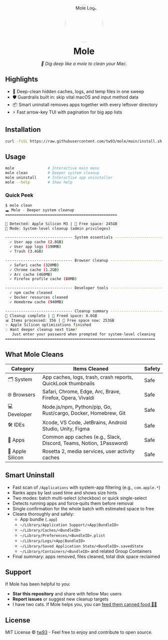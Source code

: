 <div align="center">
  <img src="https://cdn.tw93.fun/pic/cole.png" alt="Mole Logo" width="120" height="120" style="border-radius:50%" />
  <h1 style="margin: 12px 0 6px;">Mole</h1>
  <p><em>🦡 Dig deep like a mole to clean your Mac.</em></p>
</div>

## Highlights

- 🦡 Deep-clean hidden caches, logs, and temp files in one sweep
- 🛡 Guardrails built in: skip vital macOS and input method data
- 📦 Smart uninstall removes apps together with every leftover directory
- ⚡️ Fast arrow-key TUI with pagination for big app lists

## Installation

```bash
curl -fsSL https://raw.githubusercontent.com/tw93/mole/main/install.sh | bash
```

## Usage

```bash
mole               # Interactive main menu
mole clean         # Deeper system cleanup
mole uninstall     # Interactive app uninstaller
mole --help        # Show help
```

### Quick Peek

```bash
$ mole clean
🕳️ Mole - Deeper system cleanup
==================================================

🍎 Detected: Apple Silicon M3 | 💾 Free space: 245GB
🚀 Mode: System-level cleanup (admin privileges)

------------------------------ System essentials ------------------------------
  ✓ User app cache (2.8GB)
  ✓ User app logs (190MB)
  ✓ Trash (3.4GB)

------------------------------ Browser cleanup --------------------------------
  ✓ Safari cache (320MB)
  ✓ Chrome cache (1.2GB)
  ✓ Arc cache (460MB)
  ✓ Firefox profile cache (88MB)

------------------------------ Developer tools --------------------------------
  ✓ npm cache cleaned
  ✓ Docker resources cleaned
  ✓ Homebrew cache (940MB)

------------------------------ Cleanup summary --------------------------------
🎉 Cleanup complete | 💾 Freed space: 8.6GB
📊 Items processed: 356 | 💾 Free space now: 253GB
✨ Apple Silicon optimizations finished
💡 Want deeper cleanup next time?
   Just enter your password when prompted for system-level cleaning
===================================================================
```

## What Mole Cleans

| Category | Items Cleaned | Safety |
|---|---|---|
| 🗂️ System | App caches, logs, trash, crash reports, QuickLook thumbnails | Safe |
| 🌐 Browsers | Safari, Chrome, Edge, Arc, Brave, Firefox, Opera, Vivaldi | Safe |
| 💻 Developer | Node.js/npm, Python/pip, Go, Rust/cargo, Docker, Homebrew, Git | Safe |
| 🛠️ IDEs | Xcode, VS Code, JetBrains, Android Studio, Unity, Figma | Safe |
| 📱 Apps | Common app caches (e.g., Slack, Discord, Teams, Notion, 1Password) | Safe |
| 🍎 Apple Silicon | Rosetta 2, media services, user activity caches | Safe |

## Smart Uninstall

- Fast scan of `/Applications` with system-app filtering (e.g., `com.apple.*`)
- Ranks apps by last used time and shows size hints
- Two modes: batch multi-select (checkbox) or quick single-select
- Detects running apps and force‑quits them before removal
- Single confirmation for the whole batch with estimated space to free
- Cleans thoroughly and safely:
  - App bundle (`.app`)
  - `~/Library/Application Support/<App|BundleID>`
  - `~/Library/Caches/<BundleID>`
  - `~/Library/Preferences/<BundleID>.plist`
  - `~/Library/Logs/<App|BundleID>`
  - `~/Library/Saved Application State/<BundleID>.savedState`
  - `~/Library/Containers/<BundleID>` and related Group Containers
- Final summary: apps removed, files cleaned, total disk space reclaimed

## Support

If Mole has been helpful to you:

- **Star this repository** and share with fellow Mac users
- **Report issues** or suggest new cleanup targets
- I have two cats. If Mole helps you, you can <a href="https://miaoyan.app/cats.html?name=Mole" target="_blank">feed them canned food 🥩🍤</a>

## License

MIT License © [tw93](https://github.com/tw93) - Feel free to enjoy and contribute to open source.
